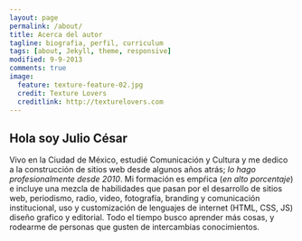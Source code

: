 ```yaml
---
layout: page
permalink: /about/
title: Acerca del autor
tagline: biografia, perfil, curriculum
tags: [about, Jekyll, theme, responsive]
modified: 9-9-2013
comments: true
image:
  feature: texture-feature-02.jpg
  credit: Texture Lovers
  creditlink: http://texturelovers.com
---
```


## Hola soy Julio César

Vivo en la Ciudad de México, estudié Comunicación y Cultura y me dedico a la construcción de sitios web desde algunos años atrás; *lo hago profesionalmente desde 2010*. Mi formación es empŕica (*en alto porcentaje*) e incluye una mezcla de habilidades que pasan por el desarrollo de sitios web, periodismo, radio, video, fotografía, branding y comunicación institucional, uso y customización de lenguajes de internet (HTML, CSS, JS) diseño grafico y editorial. Todo el tiempo busco aprender más cosas, y rodearme de personas que gusten de intercambias conocimientos.